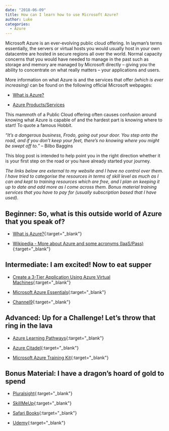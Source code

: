 ```yaml
---
date: "2018-06-09"
title: How can I learn how to use Microsoft Azure?
author: Luke
categories:
  - Azure
---
```


Microsoft Azure is an ever-evolving public cloud offering. In layman’s terms
essentially, the servers or virtual hosts you would usually host in your own
datacentre are hosted in secure regions all over the world. Normal capacity
concerns that you would have needed to manage in the past such as storage and
memory are managed by Microsoft directly – giving you the ability to concentrate
on what really matters – your applications and users.

More information on what Azure is and the services that offer *(which is ever
increasing)* can be found on the following official Microsoft webpages:

-   [What is Azure?](https://azure.microsoft.com/en-us/overview/what-is-azure/)

-   [Azure Products/Services](https://azure.microsoft.com/en-us/services/)

This mammoth of a Public Cloud offering often causes confusion around knowing
what Azure is capable of and the hardest part is knowing where to start! To
quote a famous Hobbit.

*“It’s a dangerous business, Frodo, going out your door. You step onto the road,
and if you don’t keep your feet, there’s no knowing where you might be swept off
to.”* – Bilbo Baggins

This blog post is intended to help point you in the right direction whether it
is your first step on the road or you have already started your journey.

*The links below are external to my website and I have no control over them. I
have tried to categorise the resources in terms of skill level as much as I can
and kept to training resources which are free, and I plan on keeping it up to
date and add more as I come across them. Bonus material training services that
you have to pay for (usually subscription based that I have used).*

Beginner: So, what is this outside world of Azure that you speak of?
--------------------------------------------------------------------

-   [What is Azure?](https://azure.microsoft.com/en-us/overview/what-is-azure/){:target="_blank"}

-   [Wikipedia - More about Azure and some acronyms
    (IaaS/Pass)](https://en.wikipedia.org/wiki/Microsoft_Azure){:target="_blank"}

Intermediate: I am excited! Now to eat supper
---------------------------------------------

-   [Create a 3-Tier Application Using Azure Virtual
    Machines](https://www.udemy.com/free-azure/){:target="_blank"}

-   [Microsoft Azure
    Essentials](https://www.microsoft.com/en-us/azureessentials){:target="_blank"}

-   [Channel9](https://channel9.msdn.com/Search?term=Azure#ch9Search&lang-en=en&pubDate=year){:target="_blank"}

Advanced: Up for a Challenge! Let’s throw that ring in the lava
---------------------------------------------------------------

-   [Azure Learning Pathways](https://www.microsoft.com/en-au/azurelearningpathways/){:target="_blank"}

-   [Azure Citadel](https://azurecitadel.github.io/){:target="_blank"}

-   [Microsoft Azure Training
    Kit](https://github.com/Azure-Readiness/MicrosoftAzureTrainingKit/tree/master/Demos){:target="_blank"}

Bonus Material: I have a dragon’s hoard of gold to spend
--------------------------------------------------------

-   [Pluralsight](https://www.pluralsight.com/){:target="_blank"}

-   [SkillMeUp](https://www.skillmeup.com/){:target="_blank"}

-   [Safari Books](https://www.safaribooksonline.com/home/){:target="_blank"}

-   [Udemy](https://www.udemy.com/){:target="_blank"}
